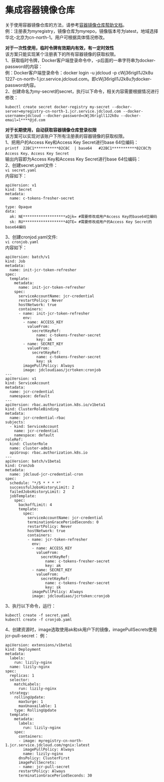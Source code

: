 # 集成容器镜像仓库  

关于使用容器镜像仓库的方法，请参考[容器镜像仓库帮助文档](https://docs.jdcloud.com/cn/container-registry/create-image)。  
例：注册表为myregistry，镜像仓库为myrepo，镜像版本号为latest，地域选择华北-北京为cn-north-1。用户可根据具体情况修改。

**对于一次性使用，临时令牌有效期内有效，有一定时效性**  
该方案只能实现某个注册表下的所有容器镜像的获取权限。  
1、获取临时令牌，Docker客户端登录命令中，-p后面的一串字符串为docker-password的内容：  
例：Docker客户端登录命令：docker login -u jdcloud -p cWj36rigll1J2k8u 1227-cn-north-1.jcr.service.jdcloud.com。即cWj36rigll1J2k8u为docker-password内容。  
2、创建命名为my-secret的secret，执行以下命令，相关内容需要根据情况进行修改：  
```
kubectl create secret docker-registry my-secret --docker-server=myregistry-cn-north-1.jcr.service.jdcloud.com --docker-username=jdcloud --docker-password=cWj36rigll1J2k8u --docker-email=l****@jd.com
```  

**对于长期使用，自动获取容器镜像仓库登录权限**  
该方案可以实现对该账户下所有注册表的容器镜像的获取权限。  
1、把用户的Access Key和Access Key Secret进行base 64位编码：  
`
printf  22BC1***********02C8C  | base64   #22BC1***********02C8C为Access Key、Access Key Secret
`  
输出内容即为Access Key和Access Key Secret进行base 64位编码：   
2、创建secret.yaml文件：  
`
vi secret.yaml
`  
内容如下：
```
apiVersion: v1
kind: Secret
metadata: 
  name: c-tokens-fresher-secret
  
type: Opaque
data: 
  ak: NE*******************xQjk= #需要修改成用户Access Key的base64位编码
  sk: RU*******************4QTE= #需要修改成用户的Access Key Secret的base64编码
```
3、创建cronjod.yaml文件:  
`
vi cronjob.yaml
`  
内容如下：
```
apiVersion: batch/v1
kind: Job
metadata:
  name: init-jcr-token-refresher
spec:
  template:
    metadata:
      name: init-jcr-token-refresher
    spec:
      serviceAccountName: jcr-credential
      restartPolicy: Never
      hostNetwork: true
      containers:
      - name: init-jcr-token-refresher
        env:
        - name: ACCESS_KEY
          valueFrom:
            secretKeyRef:
              name: c-tokens-fresher-secret
              key: ak
        - name: SECRET_KEY
          valueFrom:
            secretKeyRef:
              name: c-tokens-fresher-secret
              key: sk
        imagePullPolicy: Always
        image: jdcloudiaas/jcrtoken:cronjob
---
apiVersion: v1
kind: ServiceAccount
metadata:
  name: jcr-credential
  namespace: default
---
apiVersion: rbac.authorization.k8s.io/v1beta1
kind: ClusterRoleBinding
metadata:
  name: jcr-credential-rbac
subjects:
  - kind: ServiceAccount
    name: jcr-credential
    namespace: default
roleRef:
  kind: ClusterRole
  name: cluster-admin
  apiGroup: rbac.authorization.k8s.io
---
apiVersion: batch/v1beta1
kind: CronJob
metadata:
  name: jdcloud-jcr-credential-cron
spec:
  schedule: "*/5 * * * *"
  successfulJobsHistoryLimit: 2
  failedJobsHistoryLimit: 2
  jobTemplate:
    spec:
      backoffLimit: 4
      template:
        spec:
          serviceAccountName: jcr-credential
          terminationGracePeriodSeconds: 0
          restartPolicy: Never
          hostNetwork: true
          containers:
          - name: jcr-token-refresher
            env:
            - name: ACCESS_KEY
              valueFrom:
                secretKeyRef:
                  name: c-tokens-fresher-secret
                  key: ak
            - name: SECRET_KEY
              valueFrom:
                secretKeyRef:
                  name: c-tokens-fresher-secret
                  key: sk
            imagePullPolicy: Always
            image: jdcloudiaas/jcrtoken:cronjob
```  
3、执行以下命令，运行：
```
kubectl create -f secret.yaml
kubectl create -f cronjob.yaml
```
4、创建资源时，image选取使用ak和sk用户下的镜像，imagePullSecrets使用jcr-pull-secret：
例：
```
apiVersion: extensions/v1beta1
kind: Deployment
metadata:
  labels:
    run: lizily-nginx
  name: lizily-nginx
spec:
  replicas: 1
  selector:
    matchLabels:
      run: lizily-nginx
  strategy:
    rollingUpdate:
      maxSurge: 1
      maxUnavailable: 1
    type: RollingUpdate
  template:
    metadata:
      labels:
        run: lizily-nginx
    spec:
      containers:
      - image: myregistry-cn-north-1.jcr.service.jdcloud.com/ngnix:latest
        imagePullPolicy: Always
        name: lizily-nginx
      dnsPolicy: ClusterFirst
      imagePullSecrets:
      - name: jcr-pull-secret
      restartPolicy: Always
      terminationGracePeriodSeconds: 30
```
